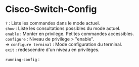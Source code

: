 # Cisco-Switch-Config  

`?` : Liste les commandes dans le mode actuel.  
`show` :  Liste les consultations possibles du mode actuel.  
`enable` : Monter en privilege. Petites commandes accessibles.  
`configure` : Niveau de privilège > "enable".   
=> `configure terminal` : Mode configuration du terminal.  
`exit` : redescendre d'un niveau en privilèges.  

`running-config` : 
